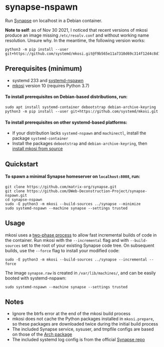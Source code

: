 # synapse-nspawn

Run [Synapse](https://github.com/matrix-org/synapse) on localhost in a Debian container.

**Note to self**: as of Nov 30 2021, I noticed that recent versions of mkosi produce an image missing `/etc/resolv.conf` and without working name resolution. Unsure why. In the meantime, the following version works:
```
python3 -m pip install --user git+https://github.com/systemd/mkosi.git@f9b565e11a7310d69c314f12d4c8d173e3196812
```

## Prerequisites (minimum)

- systemd 233 and [systemd-nspawn](https://wiki.archlinux.org/index.php/Systemd-nspawn)
- [mkosi](https://github.com/systemd/mkosi) version 10 (requires Python 3.7)

#### To install prerequisites on Debian-based distributions, run:
```
sudo apt install systemd-container debootstrap debian-archive-keyring
python3 -m pip install --user git+https://github.com/systemd/mkosi.git
```
#### To install prerequisites on other systemd-based platforms:

- If your distribution lacks `systemd-nspawn` and `machinectl`, install the package `systemd-container`
- Install the packages `debootstrap` and `debian-archive-keyring`, then [install mkosi from source](https://github.com/systemd/mkosi#installation)

## Quickstart

#### To spawn a minimal Synapse homeserver on `localhost:8008`, run:
```
git clone https://github.com/matrix-org/synapse.git
git clone https://github.com/DWeb-Deconstruction-Project/synapse-nspawn.git
cd synapse-nspawn
sudo -E python3 -m mkosi --build-sources ../synapse --minimize
sudo systemd-nspawn --machine synapse --settings trusted
```
## Usage

mkosi uses a [two-phase process](https://github.com/systemd/mkosi/blob/main/mkosi.md#build-phases) to allow fast incremental builds of code in the container. Run mkosi with the `--incremental` flag and with `--build-sources` set to the root of your existing Synapse code tree. On subsequent builds, use the `--force` flag to install your modified code:
```
sudo -E python3 -m mkosi --build-sources ../synapse --incremental --force
```
The image `synapse.raw` is created in `/var/lib/machines/`, and can be easily booted with systemd-nspawn:
```
sudo systemd-nspawn --machine synapse --settings trusted
```

## Notes

- Ignore the btrfs error at the end of the mkosi build process
- mkosi does not cache the Python packages installed in `mkosi.prepare`, so these packages are downloaded twice during the initial build process
- The included Synapse service, sysuser, and tmpfile configs are based on those of the [Arch package](https://github.com/archlinux/svntogit-community/tree/9fdd2fa67a9d4cf89873ecb01a9ce78927f24952/trunk)
- The included systemd log config is from the official [Synapse repo](https://github.com/matrix-org/synapse/tree/47db2c3673290ca1e0dff3bd4fb9f461c97c67c3/contrib/systemd)